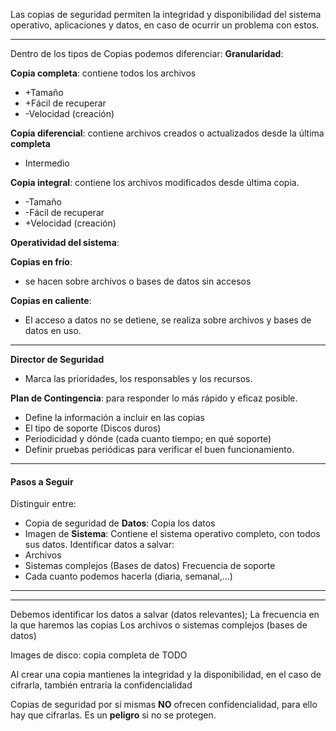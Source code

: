 Las copias de seguridad permiten la integridad y disponibilidad del sistema operativo, aplicaciones y datos, en caso de ocurrir un problema con estos.

---
Dentro de los tipos de Copias podemos diferenciar:
**Granularidad**:

 **Copia completa**: contiene todos los archivos
  - +Tamaño
  - +Fácil de recuperar
  - -Velocidad (creación)

 **Copia diferencial**: contiene archivos creados o actualizados desde la última **completa** 
  - Intermedio

 **Copia integral**: contiene los archivos modificados desde última copia. 
  - -Tamaño
  - -Fácil de recuperar
  - +Velocidad (creación)

**Operatividad del sistema**:

 **Copias en frío**: 
  - se hacen sobre archivos o bases de datos sin accesos
 
 **Copias en caliente**: 
  - El acceso a datos no se detiene, se realiza sobre archivos y bases de datos en uso.







---
**Director de Seguridad**
 - Marca las prioridades, los responsables y los recursos.

**Plan de Contingencia**: para responder lo más rápido y eficaz posible.
 - Define la información a incluir en las copias
 - El tipo de soporte (Discos duros)
 - Periodicidad y dónde (cada cuanto tiempo; en qué soporte)
 - Definir pruebas periódicas para verificar el buen funcionamiento.

---
#### Pasos a Seguir
Distinguir entre: 
 - Copia de seguridad de **Datos**: Copia los datos
 - Imagen de **Sistema**: Contiene el sistema operativo completo, con todos sus datos.
 Identificar datos a salvar:
  - Archivos
  - Sistemas complejos (Bases de datos)
 Frecuencia de soporte
  - Cada cuanto podemos hacerla (diaria, semanal,...)

---


---

Debemos identificar los datos a salvar (datos relevantes); 
La frecuencia en la que haremos las copias
Los archivos o sistemas complejos (bases de datos)

Images de disco: copia completa de TODO

Al crear una copia mantienes la integridad y la disponibilidad, en el caso de cifrarla, también entraría la confidencialidad

Copias de seguridad por sí mismas **NO** ofrecen confidencialidad, para ello hay que cifrarlas. Es un **peligro** si no se protegen.
